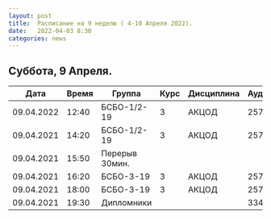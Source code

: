 ```yaml
---
layout: post
title:  Расписание на 9 неделю ( 4-10 Апреля 2022).
date:   2022-04-03 8:30
categories: news
---
```


## Суббота, 9 Апреля.

| Дата          | Время   | Группа        | Курс | Дисциплина  | Аудитория | Материалы |
| ------------- | ------- | ------------- | ---- | ----------- | --------- | --------- |
|09.04.2022     |12:40    |БСБО-1/2-19    |3     |АКЦОД        |   257     |           |
|09.04.2021     |14:20    |БСБО-1/2-19    |3     |АКЦОД        |   257     |           |
|09.04.2021     |15:50    |Перерыв 30мин. |      |             |           |           |
|09.04.2021     |16:20    |БСБО-3-19      |3     |АКЦОД        |   257     |           |
|09.04.2021     |18:00    |БСБО-3-19      |3     |АКЦОД        |   257     |           |
|09.04.2021     |19:30    |Дипломники     |      |             |   334     |           |


